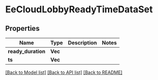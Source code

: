 # EeCloudLobbyReadyTimeDataSet

## Properties

Name | Type | Description | Notes
------------ | ------------- | ------------- | -------------
**ready_duration** | **Vec<i64>** |  | 
**ts** | **Vec<i64>** |  | 

[[Back to Model list]](../README.md#documentation-for-models) [[Back to API list]](../README.md#documentation-for-api-endpoints) [[Back to README]](../README.md)


